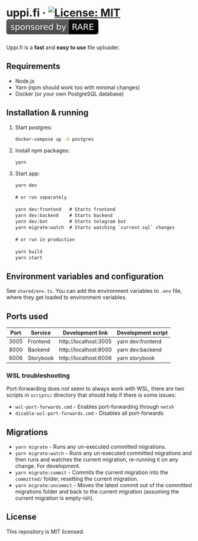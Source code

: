 # uppi.fi &middot; [![License: MIT](https://img.shields.io/badge/License-MIT-yellow.svg)](https://opensource.org/licenses/MIT) [![Sponsored by RARE](https://github.com/rareagency/assets/raw/main/sponsored-by-rare.svg)](https://rare.fi/)

Uppi.fi is a **fast** and **easy to use** file uploader.

## Requirements

- Node.js
- Yarn (npm should work too with minimal changes)
- Docker (or your own PostgreSQL database)

## Installation & running

1. Start postgres:

   ```sh
   docker-compose up -d postgres
   ```

2. Install npm packages:
   ```
   yarn
   ```
3. Start app:

   ```
   yarn dev

   # or run separately

   yarn dev:frontend   # Starts frontend
   yarn dev:backend    # Starts backend
   yarn dev:bot        # Starts telegram bot
   yarn migrate:watch  # Starts watching `current.sql` changes

   # or run in production

   yarn build
   yarn start
   ```

## Environment variables and configuration

See `shared/env.ts`. You can add the environment variables to `.env` file, where they get loaded to environment variables.

## Ports used

| Port | Service   | Development link      | Development script |
| ---- | --------- | --------------------- | ------------------ |
| 3005 | Frontend  | http://localhost:3005 | yarn dev:frontend  |
| 8000 | Backend   | http://localhost:8000 | yarn dev:backend   |
| 6006 | Storybook | http://localhost:6006 | yarn storybook     |

### WSL troubleshooting

Port-forwarding does not seem to always work with WSL, there are two scripts in `scripts/` directory that should help if there is some issues:

- `wsl-port-forwards.cmd` - Enables port-forwarding through `netsh`
- `disable-wsl-port-forwards.cmd` - Disables all port-forwards

## Migrations

- `yarn migrate` -
  Runs any un-executed committed migrations.
- `yarn migrate:watch` -
  Runs any un-executed committed migrations and then runs and watches the current migration, re-running it on any change. For development.
- `yarn migrate:commit` -
  Commits the current migration into the `committed/` folder, resetting the current migration.
- `yarn migrate:uncommit` -
  Moves the latest commit out of the committed migrations folder and back to the current migration (assuming the current migration is empty-ish).

## License

This repository is MIT licensed.

